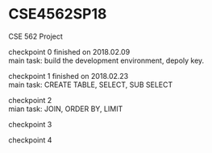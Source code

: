 # CSE4562SP18
CSE 562 Project

checkpoint 0 finished on 2018.02.09 
<br>main task:  build the development environment, depoly key.

checkpoint 1 finished on 2018.02.23
<br>main task:  CREATE TABLE, SELECT, SUB SELECT

checkpoint 2 
<br>mian task: JOIN, ORDER BY, LIMIT

checkpoint 3

checkpoint 4
